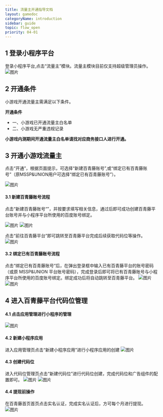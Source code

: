 ```yaml
---
title: 流量主开通指导文档
layout: gamedoc
categoryName: introduction
sidebar: guide
topic: flow_open
priority: 04-01
---
```


## 1 登录小程序平台

登录小程序平台,点击“流量主”模块。流量主模块目前仅支持超级管理员操作。
![图片](/img/game/introduction/flow_open/1.png)

## 2 开通条件

小游戏开通流量主需满足以下条件。

**开通条件**
- 一、小游戏已开通流量主白名单
- 二、小游戏无严重违规记录 


**小游戏内测期间开通流量主白名单请找对应商务接口人进行开通。**

## 3 开通小游戏流量主

点击“开通”，根据页面提示，可选择“新建百青藤账号”,或“绑定已有百青藤账号”（原MSSP&UNION用户可选择“绑定已有百青藤账号”）。

![图片](/img/game/introduction/flow_open/2.png)

#### 3.1 新建百青藤账号流程
点击“新建百青藤账号“”，并按要求填写相关信息，通过后即可成功创建百青藤平台账号并与小程序平台所使用的百度账号绑定。

![图片](/img/game/introduction/flow_open/3.png)
![图片](/img/game/introduction/flow_open/4.png)

点击“前往百青藤平台”即可跳转至百青藤平台完成后续获取代码位等操作。
![图片](/img/game/introduction/flow_open/5.png)

#### 3.2 绑定已有百青藤账号流程
点击“绑定已有百青藤账号“后，在弹出登录框中输入已有百青藤平台的账号密码（或原 MSSP&UNION 平台账号密码），完成登录后即可将已有百青藤账号与小程序平台所使用的百度账号绑定。绑定成功后将自动跳转至百青藤平台。
![图片](/img/game/introduction/flow_open/6.png)
![图片](/img/game/introduction/flow_open/7.png)

## 4 进入百青藤平台代码位管理

#### 4.1 点击应用管理进行小程序的管理
![图片](/img/game/introduction/flow_open/8.png)

#### 4.2 新建小程序应用
进入应用管理页点击“新建小程序应用”进行小程序应用的创建
![图片](/img/game/introduction/flow_open/9.png)

#### 4.3 创建代码位
进入代码位管理页点击“新建代码位”进行代码位创建，完成代码位和广告组件的配置即可。
![图片](/img/game/introduction/flow_open/10.png)
![图片](/img/game/introduction/flow_open/11.png)

#### 4.4 提现前操作
在百青藤首页首页点击实名认证，完成实名认证后，方可每个月进行提现。
![图片](/img/game/introduction/flow_open/12.png)
